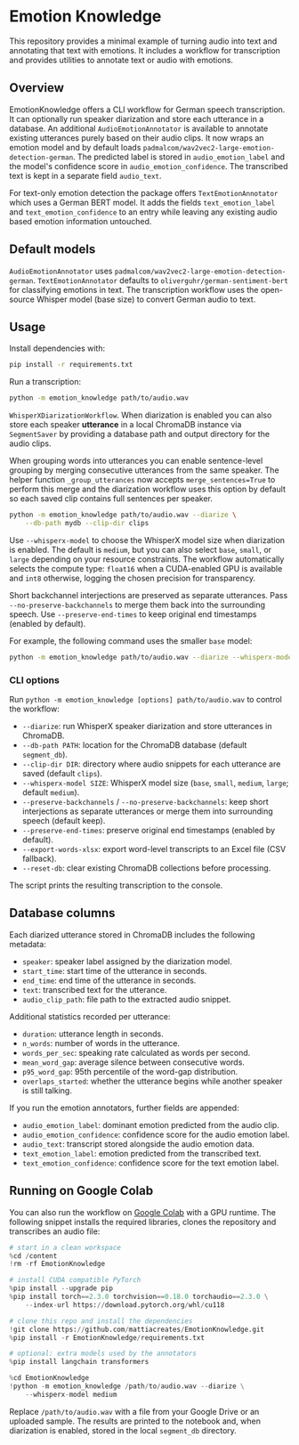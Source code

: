 # Emotion Knowledge

This repository provides a minimal example of turning audio into text
and annotating that text with emotions. It includes a workflow for
transcription and provides utilities to annotate text or audio with emotions.

## Overview

EmotionKnowledge offers a CLI workflow for German speech transcription.
It can optionally run speaker diarization and store each utterance in a database.
An additional `AudioEmotionAnnotator` is available to annotate existing
utterances purely based on their audio clips. It now wraps an emotion model
and by default loads `padmalcom/wav2vec2-large-emotion-detection-german`.
The predicted label is stored in `audio_emotion_label` and the model's
confidence score in `audio_emotion_confidence`. The transcribed text is kept
in a separate field `audio_text`.

For text-only emotion detection the package offers `TextEmotionAnnotator`
which uses a German BERT model. It adds the fields `text_emotion_label` and
`text_emotion_confidence` to an entry while leaving any existing audio based
emotion information untouched.

## Default models

`AudioEmotionAnnotator` uses `padmalcom/wav2vec2-large-emotion-detection-german`.
`TextEmotionAnnotator` defaults to `oliverguhr/german-sentiment-bert` for
classifying emotions in text.
The transcription workflow uses the open-source Whisper model (base size) to
convert German audio to text.

## Usage

Install dependencies with:

```bash
pip install -r requirements.txt
```

Run a transcription:

```bash
python -m emotion_knowledge path/to/audio.wav
```

`WhisperXDiarizationWorkflow`.  When diarization is enabled you can also
store each speaker **utterance** in a local ChromaDB instance via
`SegmentSaver` by providing a database path and output directory for the
audio clips.

When grouping words into utterances you can enable sentence-level grouping by
merging consecutive utterances from the same speaker. The helper function
`_group_utterances` now accepts `merge_sentences=True` to perform this merge and
the diarization workflow uses this option by default so each saved clip contains
full sentences per speaker.

```bash
python -m emotion_knowledge path/to/audio.wav --diarize \
    --db-path mydb --clip-dir clips
```

Use `--whisperx-model` to choose the WhisperX model size when diarization is
enabled. The default is `medium`, but you can also select `base`, `small`, or
`large` depending on your resource constraints. The workflow automatically
selects the compute type: `float16` when a CUDA-enabled GPU is available and
`int8` otherwise, logging the chosen precision for transparency.

Short backchannel interjections are preserved as separate utterances. Pass
`--no-preserve-backchannels` to merge them back into the surrounding speech. Use
`--preserve-end-times` to keep original end timestamps (enabled by default).

For example, the following command uses the smaller `base` model:

```bash
python -m emotion_knowledge path/to/audio.wav --diarize --whisperx-model base
```

### CLI options

Run `python -m emotion_knowledge [options] path/to/audio.wav` to control the
workflow:

- `--diarize`: run WhisperX speaker diarization and store utterances in ChromaDB.
- `--db-path PATH`: location for the ChromaDB database (default `segment_db`).
- `--clip-dir DIR`: directory where audio snippets for each utterance are saved
  (default `clips`).
- `--whisperx-model SIZE`: WhisperX model size (`base`, `small`, `medium`,
  `large`; default `medium`).
- `--preserve-backchannels` / `--no-preserve-backchannels`: keep short
  interjections as separate utterances or merge them into surrounding speech
  (default keep).
- `--preserve-end-times`: preserve original end timestamps (enabled by default).
- `--export-words-xlsx`: export word-level transcripts to an Excel file (CSV
  fallback).
- `--reset-db`: clear existing ChromaDB collections before processing.

The script prints the resulting transcription to the console.

## Database columns

Each diarized utterance stored in ChromaDB includes the following metadata:

- `speaker`: speaker label assigned by the diarization model.
- `start_time`: start time of the utterance in seconds.
- `end_time`: end time of the utterance in seconds.
- `text`: transcribed text for the utterance.
- `audio_clip_path`: file path to the extracted audio snippet.

Additional statistics recorded per utterance:

- `duration`: utterance length in seconds.
- `n_words`: number of words in the utterance.
- `words_per_sec`: speaking rate calculated as words per second.
- `mean_word_gap`: average silence between consecutive words.
- `p95_word_gap`: 95th percentile of the word-gap distribution.
- `overlaps_started`: whether the utterance begins while another speaker is
  still talking.

If you run the emotion annotators, further fields are appended:

- `audio_emotion_label`: dominant emotion predicted from the audio clip.
- `audio_emotion_confidence`: confidence score for the audio emotion label.
- `audio_text`: transcript stored alongside the audio emotion data.
- `text_emotion_label`: emotion predicted from the transcribed text.
- `text_emotion_confidence`: confidence score for the text emotion label.

## Running on Google Colab

You can also run the workflow on [Google Colab](https://colab.research.google.com/)
with a GPU runtime. The following snippet installs the required libraries,
clones the repository and transcribes an audio file:

```python
# start in a clean workspace
%cd /content
!rm -rf EmotionKnowledge

# install CUDA compatible PyTorch
%pip install --upgrade pip
%pip install torch==2.3.0 torchvision==0.18.0 torchaudio==2.3.0 \
    --index-url https://download.pytorch.org/whl/cu118

# clone this repo and install the dependencies
!git clone https://github.com/mattiacreates/EmotionKnowledge.git
%pip install -r EmotionKnowledge/requirements.txt

# optional: extra models used by the annotators
%pip install langchain transformers

%cd EmotionKnowledge
!python -m emotion_knowledge /path/to/audio.wav --diarize \
    --whisperx-model medium
```

Replace `/path/to/audio.wav` with a file from your Google Drive or an uploaded
sample. The results are printed to the notebook and, when diarization is
enabled, stored in the local `segment_db` directory.

